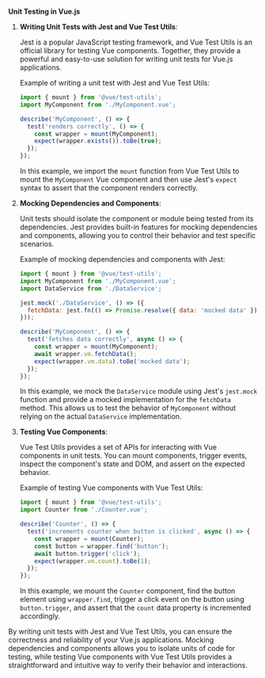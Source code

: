 
**Unit Testing in Vue.js**

1. **Writing Unit Tests with Jest and Vue Test Utils**:

   Jest is a popular JavaScript testing framework, and Vue Test Utils is an official library for testing Vue components. Together, they provide a powerful and easy-to-use solution for writing unit tests for Vue.js applications.

   Example of writing a unit test with Jest and Vue Test Utils:
   ```javascript
   import { mount } from '@vue/test-utils';
   import MyComponent from './MyComponent.vue';

   describe('MyComponent', () => {
     test('renders correctly', () => {
       const wrapper = mount(MyComponent);
       expect(wrapper.exists()).toBe(true);
     });
   });
   ```

   In this example, we import the `mount` function from Vue Test Utils to mount the `MyComponent` Vue component and then use Jest's `expect` syntax to assert that the component renders correctly.

2. **Mocking Dependencies and Components**:

   Unit tests should isolate the component or module being tested from its dependencies. Jest provides built-in features for mocking dependencies and components, allowing you to control their behavior and test specific scenarios.

   Example of mocking dependencies and components with Jest:
   ```javascript
   import { mount } from '@vue/test-utils';
   import MyComponent from './MyComponent.vue';
   import DataService from './DataService';

   jest.mock('./DataService', () => ({
     fetchData: jest.fn(() => Promise.resolve({ data: 'mocked data' }))
   }));

   describe('MyComponent', () => {
     test('fetches data correctly', async () => {
       const wrapper = mount(MyComponent);
       await wrapper.vm.fetchData();
       expect(wrapper.vm.data).toBe('mocked data');
     });
   });
   ```

   In this example, we mock the `DataService` module using Jest's `jest.mock` function and provide a mocked implementation for the `fetchData` method. This allows us to test the behavior of `MyComponent` without relying on the actual `DataService` implementation.

3. **Testing Vue Components**:

   Vue Test Utils provides a set of APIs for interacting with Vue components in unit tests. You can mount components, trigger events, inspect the component's state and DOM, and assert on the expected behavior.

   Example of testing Vue components with Vue Test Utils:
   ```javascript
   import { mount } from '@vue/test-utils';
   import Counter from './Counter.vue';

   describe('Counter', () => {
     test('increments counter when button is clicked', async () => {
       const wrapper = mount(Counter);
       const button = wrapper.find('button');
       await button.trigger('click');
       expect(wrapper.vm.count).toBe(1);
     });
   });
   ```

   In this example, we mount the `Counter` component, find the button element using `wrapper.find`, trigger a click event on the button using `button.trigger`, and assert that the `count` data property is incremented accordingly.

By writing unit tests with Jest and Vue Test Utils, you can ensure the correctness and reliability of your Vue.js applications. Mocking dependencies and components allows you to isolate units of code for testing, while testing Vue components with Vue Test Utils provides a straightforward and intuitive way to verify their behavior and interactions.
